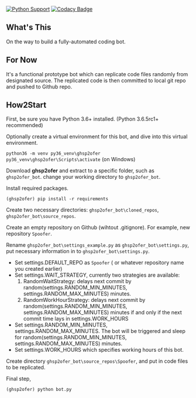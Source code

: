 [![Python Support](https://img.shields.io/badge/python-3.6-blue.svg)]()
[![Codacy Badge](https://api.codacy.com/project/badge/Grade/79fdd815b4f740a39fc6ec4093493410)](https://www.codacy.com/app/seLain/ghsp2ofer?utm_source=github.com&amp;utm_medium=referral&amp;utm_content=seLain/ghsp2ofer&amp;utm_campaign=Badge_Grade)

## What's This 

On the way to build a fully-automated coding bot.

## For Now

It's a functional prototype bot which can replicate code files randomly from designated source.
The replicated code is then committed to local git repo and pushed to Github repo.

## How2Start

First, be sure you have Python 3.6+ installed. (Python 3.6.5rc1+ recommended)

Optionally create a virtual environment for this bot, and dive into this virtual environment.

`python36 -m venv py36_venv\ghsp2ofer`
`py36_venv\ghsp2ofer\Scripts\activate` (on Windows)

Download **ghsp2ofer** and extract to a specific folder, such as `ghsp2ofer_bot`. change your working directory to `ghsp2ofer_bot`.

Install required packages.

`(ghsp2ofer) pip install -r requirements`

Create two necessary directories: `ghsp2ofer_bot\cloned_repos`, `ghsp2ofer_bot\source_repos`.

Create an empty repository on Github (wihtout .gitignore). For example, new repository `Spoofer`.

Rename `ghsp2ofer_bot\settings_example.py` as `ghsp2ofer_bot\settings.py`, put necessary information in to `ghsp2ofer_bot\settings.py`.
 * Set settings.DEFAULT_REPO as `Spoofer` ( or whatever repository name you created earlier)
 * Set settings.WAIT_STRATEGY, currently two strategies are available:
   1. RandomWaitStrategy: delays next commit by random(settings.RANDOM_MIN_MINUTES, settings.RANDOM_MAX_MINUTES) minutes.
   2. RandomWorkHourStrategy: delays next commit by random(settings.RANDOM_MIN_MINUTES, settings.RANDOM_MAX_MINUTES) minutes if and only if the next commit time lays in settings.WORK_HOURS
 * Set settings.RANDOM_MIN_MINUTES, settings.RANDOM_MAX_MINUTES. The bot will be triggered and sleep for random(settings.RANDOM_MIN_MINUTES, settings.RANDOM_MAX_MINUTES) minutes.
 * Set settings.WORK_HOURS which specifies working hours of this bot. 

Create directory `ghsp2ofer_bot\source_repos\Spoofer`, and put in code files to be replicated.

Final step,

`(ghsp2ofer) python bot.py`
